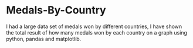 # Medals-By-Country
I had a large data set of medals won by different countries, I have shown the total result of how many medals won by each country on a graph using python, pandas and matplotlib.
